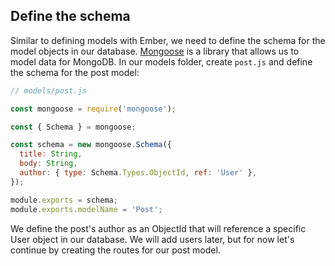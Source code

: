 ## Define the schema

Similar to defining models with Ember, we need to define the schema for the model objects in our database. [Mongoose](http://mongoosejs.com/index.html) is a library that allows us to model data for MongoDB. In our models folder, create `post.js` and define the schema for the post model:

```javascript
// models/post.js

const mongoose = require('mongoose');

const { Schema } = mongoose;

const schema = new mongoose.Schema({
  title: String,
  body: String,
  author: { type: Schema.Types.ObjectId, ref: 'User' },
});

module.exports = schema;
module.exports.modelName = 'Post';
```
We define the post's author as an ObjectId that will reference a specific User object in our database. We will add users later, but for now let's continue by creating the routes for our post model.
